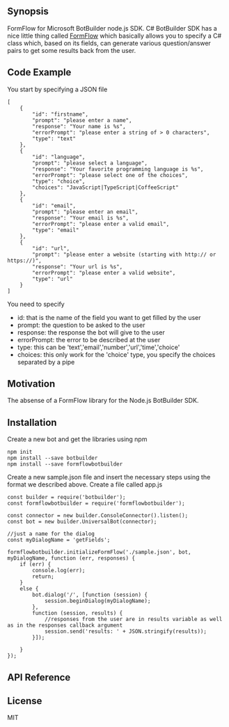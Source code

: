 ## Synopsis

FormFlow for Microsoft BotBuilder node.js SDK.
C# BotBuilder SDK has a nice little thing called [FormFlow](https://docs.botframework.com/en-us/csharp/builder/formflow/) which basically allows you to specify a C# class which, based on its fields, can generate various question/answer pairs to get some results back from the user.

## Code Example

You start by specifying a JSON file

```
[
    {
        "id": "firstname",
        "prompt": "please enter a name",
        "response": "Your name is %s",
        "errorPrompt": "please enter a string of > 0 characters",
        "type": "text"
    },
    {
        "id": "language",
        "prompt": "please select a language",
        "response": "Your favorite programming language is %s",
        "errorPrompt": "please select one of the choices",
        "type": "choice",
        "choices": "JavaScript|TypeScript|CoffeeScript"
    },
    {
        "id": "email",
        "prompt": "please enter an email",
        "response": "Your email is %s",
        "errorPrompt": "please enter a valid email",
        "type": "email"
    },
    {
        "id": "url",
        "prompt": "please enter a website (starting with http:// or https://)",
        "response": "Your url is %s",
        "errorPrompt": "please enter a valid website",
        "type": "url"
    }
]
```
You need to specify
- id: that is the name of the field you want to get filled by the user
- prompt: the question to be asked to the user
- response: the response the bot will give to the user
- errorPrompt: the error to be described at the user
- type: this can be 'text','email','number','url','time','choice'
- choices: this only work for the 'choice' type, you specify the choices separated by a pipe


## Motivation

The absense of a FormFlow library for the Node.js BotBuilder SDK.

## Installation

Create a new bot and get the libraries using npm

```
npm init
npm install --save botbuilder
npm install --save formflowbotbuilder
```

Create a new sample.json file and insert the necessary steps using the format we described above.
Create a file called app.js

```
const builder = require('botbuilder');
const formflowbotbuilder = require('formflowbotbuilder');

const connector = new builder.ConsoleConnector().listen();
const bot = new builder.UniversalBot(connector);

//just a name for the dialog
const myDialogName = 'getFields';

formflowbotbuilder.initializeFormFlow('./sample.json', bot, myDialogName, function (err, responses) {
    if (err) {
        console.log(err);
        return;
    }
    else {
        bot.dialog('/', [function (session) {
            session.beginDialog(myDialogName);
        },
        function (session, results) {
            //responses from the user are in results variable as well as in the responses callback argument
            session.send('results: ' + JSON.stringify(results));
        }]);

    }
});
```

## API Reference


## License

MIT